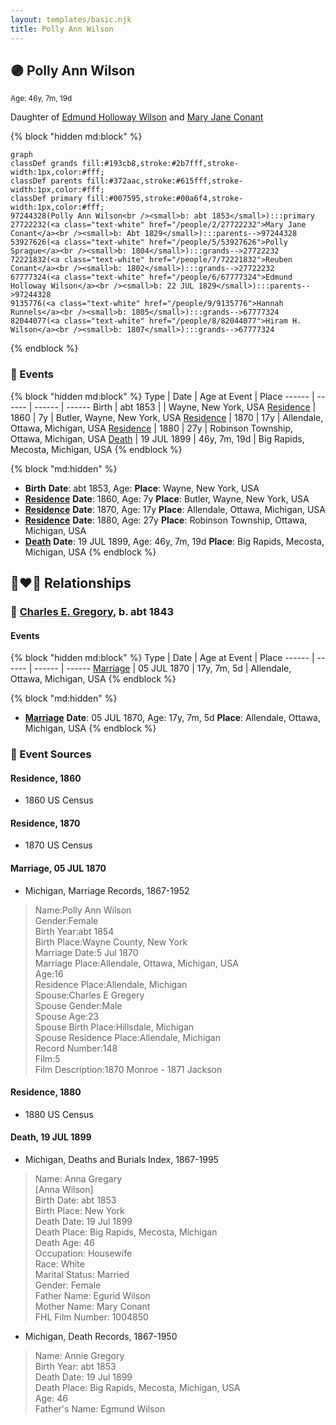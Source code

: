 ```yaml
---
layout: templates/basic.njk
title: Polly Ann Wilson
---
```

## 🟣 Polly Ann Wilson
<small>Age: 46y, 7m, 19d</small>

Daughter of [Edmund Holloway Wilson](/people/6/67777324) and [Mary Jane Conant](/people/2/27722232)

{% block "hidden md:block" %}
```mermaid
graph
classDef grands fill:#193cb8,stroke:#2b7fff,stroke-width:1px,color:#fff;
classDef parents fill:#372aac,stroke:#615fff,stroke-width:1px,color:#fff;
classDef primary fill:#007595,stroke:#00a6f4,stroke-width:1px,color:#fff;
97244328(Polly Ann Wilson<br /><small>b: abt 1853</small>):::primary
27722232(<a class="text-white" href="/people/2/27722232">Mary Jane Conant</a><br /><small>b: Abt 1829</small>):::parents-->97244328
53927626(<a class="text-white" href="/people/5/53927626">Polly Sprague</a><br /><small>b: 1804</small>):::grands-->27722232
72221832(<a class="text-white" href="/people/7/72221832">Reuben Conant</a><br /><small>b: 1802</small>):::grands-->27722232
67777324(<a class="text-white" href="/people/6/67777324">Edmund Holloway Wilson</a><br /><small>b: 22 JUL 1829</small>):::parents-->97244328
9135776(<a class="text-white" href="/people/9/9135776">Hannah Runnels</a><br /><small>b: 1805</small>):::grands-->67777324
82044077(<a class="text-white" href="/people/8/82044077">Hiram H. Wilson</a><br /><small>b: 1807</small>):::grands-->67777324
```
{% endblock %}

### 📆 Events

{% block "hidden md:block" %}
Type | Date | Age at Event | Place
------ | ------ | ------ | ------
Birth | abt 1853 |  | Wayne, New York, USA
[Residence](#event-event-0) | 1860 | 7y | Butler, Wayne, New York, USA
[Residence](#event-event-1) | 1870 | 17y | Allendale, Ottawa, Michigan, USA
[Residence](#event-event-2) | 1880 | 27y | Robinson Township, Ottawa, Michigan, USA
[Death](#event-event-6) | 19 JUL 1899 | 46y, 7m, 19d | Big Rapids, Mecosta, Michigan, USA
{% endblock %}

{% block "md:hidden" %}
- **Birth**
**Date**: abt 1853, Age:
**Place**: Wayne, New York, USA
- **[Residence](#event-event-0)**
**Date**: 1860, Age: 7y
**Place**: Butler, Wayne, New York, USA
- **[Residence](#event-event-1)**
**Date**: 1870, Age: 17y
**Place**: Allendale, Ottawa, Michigan, USA
- **[Residence](#event-event-2)**
**Date**: 1880, Age: 27y
**Place**: Robinson Township, Ottawa, Michigan, USA
- **[Death](#event-event-6)**
**Date**: 19 JUL 1899, Age: 46y, 7m, 19d
**Place**: Big Rapids, Mecosta, Michigan, USA
{% endblock %}

## 👩‍❤️‍👨 Relationships

### 🔵 [Charles E. Gregory](/people/9/98443628), b. abt 1843

#### Events

{% block "hidden md:block" %}
Type | Date | Age at Event | Place
------ | ------ | ------ | ------
[Marriage](#event-family-0-event-0) | 05 JUL 1870 | 17y, 7m, 5d | Allendale, Ottawa, Michigan, USA
{% endblock %}

{% block "md:hidden" %}
- **[Marriage](#event-family-0-event-0)**
**Date**: 05 JUL 1870, Age: 17y, 7m, 5d
**Place**: Allendale, Ottawa, Michigan, USA
{% endblock %}

### 📰 Event Sources

#### <a id="event-event-0"></a> Residence, 1860
* 1860 US Census

#### <a id="event-event-1"></a> Residence, 1870
* 1870 US Census

#### <a id="event-family-0-event-0"></a> Marriage, 05 JUL 1870
* Michigan, Marriage Records, 1867-1952
>   
  > Name:Polly Ann Wilson  
  > Gender:Female  
  > Birth Year:abt 1854  
  > Birth Place:Wayne County, New York  
  > Marriage Date:5 Jul 1870  
  > Marriage Place:Allendale, Ottawa, Michigan, USA  
  > Age:16  
  > Residence Place:Allendale, Michigan  
  > Spouse:Charles E Gregery  
  > Spouse Gender:Male  
  > Spouse Age:23  
  > Spouse Birth Place:Hillsdale, Michigan  
  > Spouse Residence Place:Allendale, Michigan  
  > Record Number:148  
  > Film:5  
  > Film Description:1870 Monroe - 1871 Jackson

#### <a id="event-event-2"></a> Residence, 1880
* 1880 US Census

#### <a id="event-event-6"></a> Death, 19 JUL 1899
* Michigan, Deaths and Burials Index, 1867-1995
>   
  > Name: Anna Gregary  
  > [Anna Wilson]  
  > Birth Date: abt 1853  
  > Birth Place: New York  
  > Death Date: 19 Jul 1899  
  > Death Place: Big Rapids, Mecosta, Michigan  
  > Death Age: 46  
  > Occupation: Housewife  
  > Race: White  
  > Marital Status: Married  
  > Gender: Female  
  > Father Name: Egurid Wilson  
  > Mother Name: Mary Conant  
  > FHL Film Number: 1004850
* Michigan, Death Records, 1867-1950
>   
  > Name: Annie Gregory  
  > Birth Year: abt 1853  
  > Death Date: 19 Jul 1899  
  > Death Place: Big Rapids, Mecosta, Michigan, USA  
  > Age: 46  
  > Father's Name: Egmund Wilson